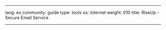 

---

lang: es
community: guide
type: tools
os: internet
weight: 010
title: RiseUp - Secure Email Service

---

<stub>

